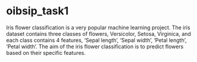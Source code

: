 # oibsip_task1
Iris flower classification is a very popular machine learning project. The iris dataset contains three classes of flowers, Versicolor, Setosa, Virginica, and each class contains 4 features, ‘Sepal length’, ‘Sepal width’, ‘Petal length’, ‘Petal width’. The aim of the iris flower classification is to predict flowers based on their specific features.
